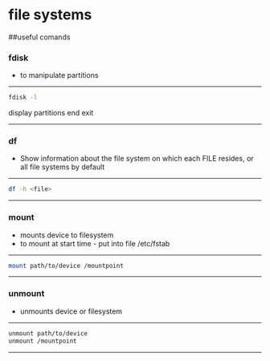 # file systems
##useful comands

### fdisk
+ to manipulate partitions
___
```sh
fdisk -l 
```
display partitions end exit
___

### df
+ Show information about the file system on which each FILE resides,
or all file systems by default
___
```sh
df -h <file> 
```

___
### mount
+ mounts device to filesystem
+ to mount at start time - put into file /etc/fstab
___
```sh
mount path/to/device /mountpoint
```
___
### unmount
+ unmounts device or filesystem
___
```sh
unmount path/to/device 
unmount /mountpoint
```
___
